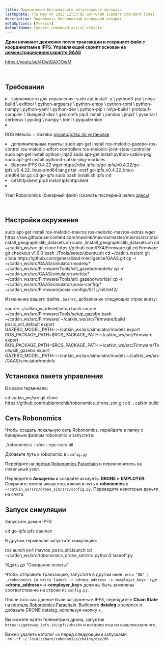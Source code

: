 ```yaml
---
title: Подключение беспилотного летательного аппарата
lastUpdate: Thu May 04 2023 12:53:05 GMT+0400 (Samara Standard Time)
description: Подключить беспилотный воздушный аппарат
metaOptions: [Учиться]
defaultName: Connect unmanned aerial vehicle
---
```


**Дрон начинает движение после транзакции и сохраняет файл с координатами в IPFS. Управляющий скрипт основан на [демонстрационном скрипте GAAS](https://github.com/generalized-intelligence/GAAS)**  

https://youtu.be/4CwtGAX1OwM

<br/>

## Требования

<List>

<li> зависимости для управления:

<LessonCodeWrapper language="bash">
sudo apt install -y \
	python3-pip \
	ninja-build \
	exiftool \
	python-argparse \
	python-empy \
	python-toml \
	python-numpy \
	python-yaml \
	python-dev \
	python-pip \
	ninja-build \
	protobuf-compiler \
	libeigen3-dev \
	genromfs
</LessonCodeWrapper>

<LessonCodeWrapper language="bash">
pip3 install \
	pandas \
	jinja2 \
	pyserial \
	cerberus \
	pyulog \
	numpy \
	toml \
	pyquaternion
</LessonCodeWrapper>

</li>

<li class="flex">

ROS Melodic + Gazebo [руководство по установке](http://wiki.ros.org/melodic/Установка)
</li>

<li>дополнительные пакеты:

<LessonCodeWrapper language="bash" codeClass="big-code">
sudo apt-get install ros-melodic-gazebo-ros-control ros-melodic-effort-controllers ros-melodic-joint-state-controller
sudo apt-get install python-jinja2
sudo apt-get install python-catkin-pkg
sudo apt-get install python3-catkin-pkg-modules
</LessonCodeWrapper>

</li>

<li>Версия IPFS 0.4.22

<LessonCodeWrapper language="bash" codeClass="big-code">
wget https://dist.ipfs.io/go-ipfs/v0.4.22/go-ipfs_v0.4.22_linux-amd64.tar.gz
tar -xvzf go-ipfs_v0.4.22_linux-amd64.tar.gz
cd go-ipfs
sudo bash install.sh
ipfs init
</LessonCodeWrapper>

</li>

<li>ipfshttpclient

<LessonCodeWrapper language="bash" codeClass="big-code">
pip3 install ipfshttpclient
</LessonCodeWrapper>

</li>

<li class="flex">

Узел Robonomics (бинарный файл) (скачать последний релиз [здесь](https://github.com/airalab/robonomics/releases))
</li>

</List>

<br/>

## Настройка окружения

<LessonCodeWrapper language="bash" codeClass="big-code">
sudo apt-get install ros-melodic-mavros ros-melodic-mavros-extras
wget https://raw.githubusercontent.com/mavlink/mavros/master/mavros/scripts/install_geographiclib_datasets.sh
sudo ./install_geographiclib_datasets.sh
cd ~/catkin_ws/src
git clone https://github.com/PX4/Firmware.git
cd Firmware
git checkout v1.9.0
bash ./Tools/setup/ubuntu.sh
</LessonCodeWrapper>

<LessonCodeWrapper language="bash" codeClass="big-code">
cd ~/catkin_ws/src
git clone https://github.com/generalized-intelligence/GAAS.git
cp -r ~/catkin_ws/src/GAAS/simulator/models/* ~/catkin_ws/src/Firmware/Tools/sitl_gazebo/models/
cp -r ~/catkin_ws/src/GAAS/simulator/worlds/* ~/catkin_ws/src/Firmware/Tools/sitl_gazebo/worlds/
cp -r ~/catkin_ws/src/GAAS/simulator/posix-config/* ~/catkin_ws/src/Firmware/posix-configs/SITL/init/ekf2/
</LessonCodeWrapper>

Изменение вашего файла `.bashrc`, добавление следующих строк внизу:  

<LessonCodeWrapper language="json" codeClass="big-code">
source ~/catkin_ws/devel/setup.bash   
source ~/catkin_ws/src/Firmware/Tools/setup_gazebo.bash ~/catkin_ws/src/Firmware/ ~/catkin_ws/src/Firmware/build posix_sitl_default 
export GAZEBO_MODEL_PATH=:~/catkin_ws/src/simulator/models 
export ROS_PACKAGE_PATH=$ROS_PACKAGE_PATH:~/catkin_ws/src/Firmware 
export ROS_PACKAGE_PATH=$ROS_PACKAGE_PATH:~/catkin_ws/src/Firmware/Tools/sitl_gazebo
export GAZEBO_MODEL_PATH=:~/catkin_ws/src/simulator/models:~/catkin_ws/src/GAAS/simulator/models
</LessonCodeWrapper>  

  
## Установка пакета управления
В новом терминале:

<LessonCodeWrapper language="bash" codeClass="big-code">
cd catkin_ws/src
git clone https://github.com/tubleronchik/robonomics_drone_sim.git
cd ..
catkin build
</LessonCodeWrapper>

## Сеть Robonomics

Чтобы создать локальную сеть Robonomics, перейдите в папку с бинарным файлом robonomic и запустите:  

<LessonCodeWrapper language="bash">
./robonomics --dev --rpc-cors all
</LessonCodeWrapper>

Добавьте путь к robonomic в `config.py`

<LessonImages imageClasses="mb" src="iris-drone/IPFS.jpg" alt="IPFS"/>

Перейдите на [портал Robonomics Parachain](https://polkadot.js.org/apps/?rpc=wss%3A%2F%2Fkusama.rpc.robonomics.network%2F#/) и переключитесь на локальный узел.

<LessonImages imageClasses="mb" src="iris-drone/localNode.jpg" alt="localNode"/>

Перейдите в **Аккаунты** и создайте аккаунты **DRONE** и **EMPLOYER**. Сохраните имена аккаунтов, ключи и путь к **robonomics** в `~/catkin_ws/src/drone_sim/src/config.py`. Переведите некоторые деньги на счета.

<LessonImages imageClasses="mb" src="iris-drone/addingAcc.jpg" alt="accounts"/>

## Запуск симуляции
Запустите демон IPFS

<LessonCodeWrapper language="bash">
cd go-ipfs
ipfs daemon
</LessonCodeWrapper>

В другом терминале запустите симуляцию:

<LessonCodeWrapper language="bash">
roslaunch px4 mavros_posix_sitl.launch
cd ~/catkin_ws/src/robonomics_drone_sim/src
python3 takeoff.py
</LessonCodeWrapper>

Ждать до "Ожидание оплаты" 

<LessonImages imageClasses="mb" src="iris-drone/launch.jpg" alt="launch"/>

Чтобы отправить транзакцию, запустите в другом окне:
`echo "ON" | ./robonomics io write launch -r <drone_addres> -s <employer_key>` - где **<drone_address>** и **<employer_key>** должны быть заменены соответственно на строки из `config.py`.

После того как данные были загружены в IPFS, перейдите в **Chain State** на [портале Robonomics Parachain](https://polkadot.js.org/apps/?rpc=wss%3A%2F%2Fkusama.rpc.robonomics.network%2F#/). Выберите **datalog** в запросе и добавьте DRONE datalog, используя кнопку `+`.


<LessonImages imageClasses="mb" src="iris-drone/datalog.jpg" alt="datalog"/>

Вы можете найти телеметрию дрона, запустив `https://gateway.ipfs.io/ipfs/<hash>` и вставив хэш из вышеуказанного.

<LessonImages imageClasses="mb" src="iris-drone/output.jpg" alt="output"/>

Важно удалить каталог `db` перед следующими запусками  
` rm -rf ~/.local/share/robonomics/chains/dev/db`